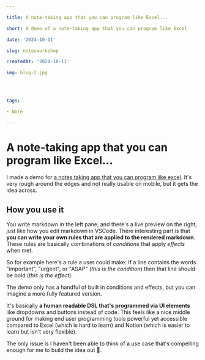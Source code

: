 ```yaml
---

title: A note-taking app that you can program like Excel...

short: A demo of a note-taking app that you can program like Excel

date: '2024-10-11'

slug: notesworkshop

createdAt: '2024-10-11'

img: blog-2.jpg

  
  

tags:

- Note

---
```


# A note-taking app that you can program like Excel...

I made a demo for [a notes taking app that you can program like excel](https://notesworkshop.vercel.app/). It's very rough around the edges and not really usable on mobile, but it gets the idea across. 

## How you use it
You write markdown in the left pane, and there's a live preview on the right, just like how you edit markdown in VSCode. There interesting part is that **you can write your own rules that are applied to the rendered markdown**. These rules are basically combinations of *conditions* that apply *effects* when met. 

So for example here's a rule a user could make: If a line contains the words "important", "urgent", or "ASAP" (*this is the condition*) then that line should be bold (*this is the effect*). 

The demo only has a handful of built in conditions and effects, but you can imagine a more fully featured version.

It's basically **a human readable DSL that's programmed via UI elements** like dropdowns and buttons instead of code. This feels like a nice middle ground for making end user programming tools powerful yet accessible compared to Excel (which is hard to learn) and Notion (which is easier to learn but isn't very flexible). 

The only issue is I haven't been able to think of a use case that's compelling enough for me to build the idea out 🤔.